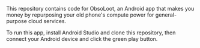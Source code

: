 This repository contains code for ObsoLoot, an Android app that makes you money by repurposing your old phone's compute power for general-purpose cloud services.

To run this app, install Android Studio and clone this repository, then connect your Android device and click the green play button.

